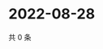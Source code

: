 # 2022-08-28

共 0 条

<!-- BEGIN WEIBO -->
<!-- 最后更新时间 Sun Aug 28 2022 13:28:31 GMT+0800 (China Standard Time) -->

<!-- END WEIBO -->
